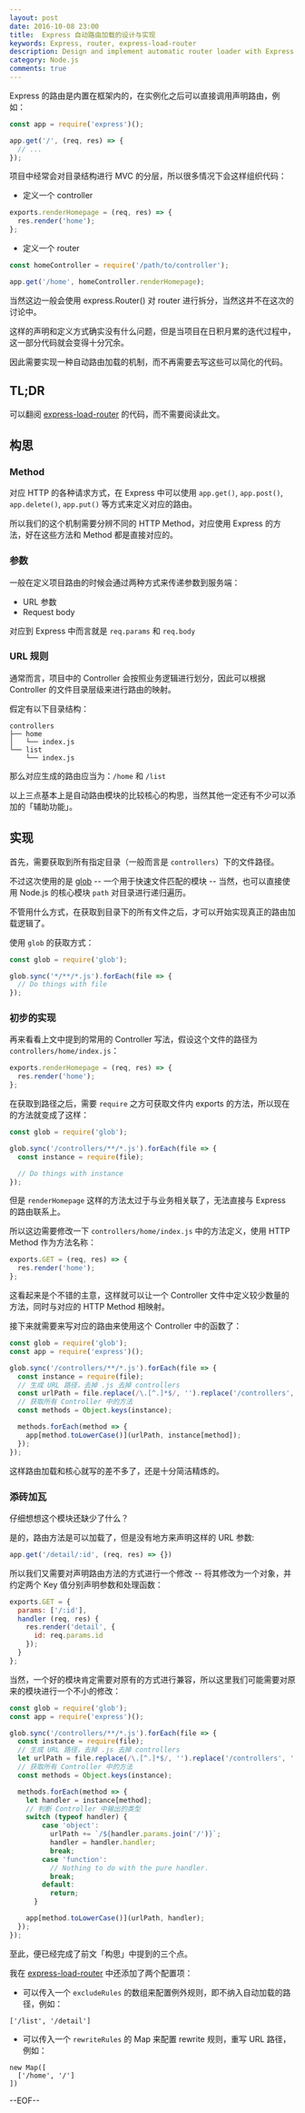 ```yaml
---
layout: post
date: 2016-10-08 23:00
title:  Express 自动路由加载的设计与实现
keywords: Express, router, express-load-router
description: Design and implement automatic router loader with Express
category: Node.js
comments: true
---
```


Express 的路由是内置在框架内的，在实例化之后可以直接调用声明路由，例如：

```js
const app = require('express')();

app.get('/', (req, res) => {
  // ...
});
```

项目中经常会对目录结构进行 MVC 的分层，所以很多情况下会这样组织代码：

- 定义一个 controller

```js
exports.renderHomepage = (req, res) => {
  res.render('home');
};
``` 

- 定义一个 router

```js
const homeController = require('/path/to/controller');

app.get('/home', homeController.renderHomepage);
```

当然这边一般会使用 express.Router() 对 router 进行拆分，当然这并不在这次的讨论中。

这样的声明和定义方式确实没有什么问题，但是当项目在日积月累的迭代过程中，这一部分代码就会变得十分冗余。

因此需要实现一种自动路由加载的机制，而不再需要去写这些可以简化的代码。


## TL;DR

可以翻阅 [express-load-router](https://github.com/SFantasy/express-load-router) 的代码，而不需要阅读此文。

## 构思

### Method 

对应 HTTP 的各种请求方式，在 Express 中可以使用 `app.get()`, `app.post()`, `app.delete()`, `app.put()` 等方式来定义对应的路由。

所以我们的这个机制需要分辨不同的 HTTP Method，对应使用 Express 的方法，好在这些方法和 Method 都是直接对应的。

### 参数

一般在定义项目路由的时候会通过两种方式来传递参数到服务端：

- URL 参数
- Request body

对应到 Express 中而言就是 `req.params` 和 `req.body`

### URL 规则

通常而言，项目中的 Controller 会按照业务逻辑进行划分，因此可以根据 Controller 的文件目录层级来进行路由的映射。

假定有以下目录结构：

```
controllers
├── home
│   └── index.js
└── list
    └── index.js
```

那么对应生成的路由应当为：`/home` 和 `/list`

以上三点基本上是自动路由模块的比较核心的构思，当然其他一定还有不少可以添加的「辅助功能」。

## 实现

首先，需要获取到所有指定目录（一般而言是 `controllers`）下的文件路径。

不过这次使用的是 [glob](https://www.npmjs.com/package/glob) -- 一个用于快速文件匹配的模块 -- 当然，也可以直接使用 Node.js 的核心模块 `path` 对目录进行递归遍历。

不管用什么方式，在获取到目录下的所有文件之后，才可以开始实现真正的路由加载逻辑了。

使用 `glob` 的获取方式：

```js
const glob = require('glob');

glob.sync('*/**/*.js').forEach(file => {
  // Do things with file
});
```

### 初步的实现

再来看看上文中提到的常用的 Controller 写法，假设这个文件的路径为 `controllers/home/index.js`：

```js
exports.renderHomepage = (req, res) => {
  res.render('home');
};
```

在获取到路径之后，需要 `require` 之方可获取文件内 exports 的方法，所以现在的方法就变成了这样：

```js
const glob = require('glob');

glob.sync('/controllers/**/*.js').forEach(file => {
  const instance = require(file);

  // Do things with instance
});
```

但是 `renderHomepage` 这样的方法太过于与业务相关联了，无法直接与 Express 的路由联系上。

所以这边需要修改一下 `controllers/home/index.js` 中的方法定义，使用 HTTP Method 作为方法名称：

```js
exports.GET = (req, res) => {
  res.render('home');
};
```

这看起来是个不错的主意，这样就可以让一个 Controller 文件中定义较少数量的方法，同时与对应的 HTTP Method 相映射。

接下来就需要来写对应的路由来使用这个 Controller 中的函数了：

```js
const glob = require('glob');
const app = require('express')();

glob.sync('/controllers/**/*.js').forEach(file => {
  const instance = require(file);
  // 生成 URL 路径，去掉 .js 去掉 controllers
  const urlPath = file.replace(/\.[^.]*$/, '').replace('/controllers', '');
  // 获取所有 Controller 中的方法
  const methods = Object.keys(instance);

  methods.forEach(method => {
    app[method.toLowerCase()](urlPath, instance[method]);
  });
});
```

这样路由加载和核心就写的差不多了，还是十分简洁精炼的。

### 添砖加瓦

仔细想想这个模块还缺少了什么？

是的，路由方法是可以加载了，但是没有地方来声明这样的 URL 参数:

```js
app.get('/detail/:id', (req, res) => {})
```

所以我们又需要对声明路由方法的方式进行一个修改 -- 将其修改为一个对象，并约定两个 Key 值分别声明参数和处理函数：

```js
exports.GET = {
  params: ['/:id'],
  handler (req, res) {
    res.render('detail', {
      id: req.params.id
    });
  }
};
```

当然，一个好的模块肯定需要对原有的方式进行兼容，所以这里我们可能需要对原来的模块进行一个不小的修改：

```js
const glob = require('glob');
const app = require('express')();

glob.sync('/controllers/**/*.js').forEach(file => {
  const instance = require(file);
  // 生成 URL 路径，去掉 .js 去掉 controllers
  let urlPath = file.replace(/\.[^.]*$/, '').replace('/controllers', '');
  // 获取所有 Controller 中的方法
  const methods = Object.keys(instance);

  methods.forEach(method => {
    let handler = instance[method];
    // 判断 Controller 中输出的类型
    switch (typeof handler) {
        case 'object':
          urlPath += `/${handler.params.join('/')}`;
          handler = handler.handler;
          break;
        case 'function':
          // Nothing to do with the pure handler.
          break;
        default:
          return;
      }

    app[method.toLowerCase()](urlPath, handler);
  });
});
```

至此，便已经完成了前文「构思」中提到的三个点。

我在 [express-load-router](https://github.com/SFantasy/express-load-router) 中还添加了两个配置项：

- 可以传入一个 `excludeRules` 的数组来配置例外规则，即不纳入自动加载的路径，例如：

```
['/list', '/detail']
```

- 可以传入一个 `rewriteRules` 的 Map 来配置 rewrite 规则，重写 URL 路径，例如：

```
new Map([
  ['/home', '/']
])
```

--EOF--
